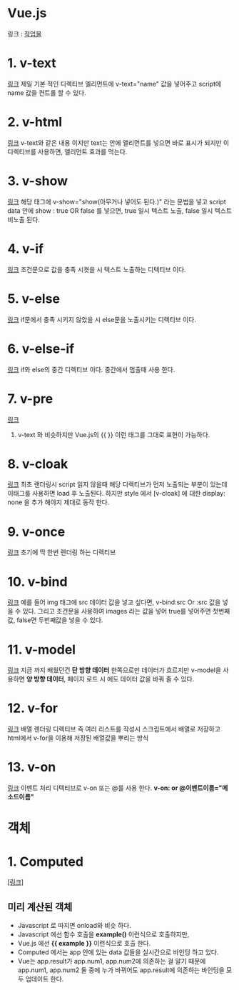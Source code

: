 # Vue.js
링크 : [작업물](https://github.com/leeseungje/Vue/tree/master/%EA%B8%B0%EC%B4%88%EB%AC%B8%EB%B2%95)

# 1. v-text
[링크](https://github.com/leeseungje/Vue/blob/master/%EA%B8%B0%EC%B4%88%EB%AC%B8%EB%B2%95/1.v-text.html)
제일 기본 적인 디렉티브 엘리먼트에 v-text="name" 값을 넣어주고 script에 name 값을 컨트롤 할 수 있다.

# 2. v-html
[링크](https://github.com/leeseungje/Vue/blob/master/%EA%B8%B0%EC%B4%88%EB%AC%B8%EB%B2%95/2.v-html.html)
v-text와 같은 내용 이지만 text는 안에 앨리먼트를 넣으면 바로 표시가 되지만 이 디렉티브를 사용하면,
앨리먼트 효과를 먹는다.

# 3. v-show
[링크](https://github.com/leeseungje/Vue/blob/master/%EA%B8%B0%EC%B4%88%EB%AC%B8%EB%B2%95/3.v-show.html)
해당 태그에 v-show="show(아무거나 넣어도 된다.)" 라는 문법을 넣고 script data 안에 show : true OR false 를 넣으면,
true 일시 텍스트 노출, false 일시 텍스트 비노출 된다.

# 4. v-if
[링크](https://github.com/leeseungje/Vue/blob/master/%EA%B8%B0%EC%B4%88%EB%AC%B8%EB%B2%95/4.v-if.html)
조건문으로 값을 충족 시켯을 시 텍스트 노출하는 디텍티브 이다.

# 5. v-else
[링크](https://github.com/leeseungje/Vue/blob/master/%EA%B8%B0%EC%B4%88%EB%AC%B8%EB%B2%95/5%2Cv-else.html)
if문에서 충족 시키지 않았을 시 else문을 노출시키는 디렉티브 이다.

# 6. v-else-if
[링크](https://github.com/leeseungje/Vue/blob/master/%EA%B8%B0%EC%B4%88%EB%AC%B8%EB%B2%95/6.v-else-if.html)
if와 else의 중간 디렉티브 이다. 
중간에서 멈출때 사용 한다.

# 7. v-pre
[링크](https://github.com/leeseungje/Vue/blob/master/%EA%B8%B0%EC%B4%88%EB%AC%B8%EB%B2%95/7.v-pre.html)
1. v-text 와 비슷하지만 Vue.js의 {{ }} 이런 태그를 그대로 표현이 가능하다.

# 8. v-cloak
[링크](https://github.com/leeseungje/Vue/blob/master/%EA%B8%B0%EC%B4%88%EB%AC%B8%EB%B2%95/8.v-cloak.html)
최초 랜더링시 script 읽지 않을때 해당 디렉티브가 먼저 노출되는 부분이 있는데 이태그를 사용하면 load 후 노출된다.
하지만 style 에서 [v-cloak] 에 대한 display: none 을 추가 해야지 제대로 동작 한다.

# 9. v-once
[링크](https://github.com/leeseungje/Vue/blob/master/%EA%B8%B0%EC%B4%88%EB%AC%B8%EB%B2%95/9.v-once.html)
초기에 딱 한번 렌더링 하는 디렉티브 

# 10. v-bind
[링크](https://github.com/leeseungje/Vue/blob/master/%EA%B8%B0%EC%B4%88%EB%AC%B8%EB%B2%95/10.v-bind.html)
예를 들어 img 태그에 src 데이터 값을 넣고 싶다면, v-bind:src Or :src 값을 넣을 수 있다.
그리고 조건문을 사용하여 images 라는 값을 넣어 true를 넣어주면 첫번째값, false면 두번째값을 넣을 수 있다.

# 11. v-model
[링크](https://github.com/leeseungje/Vue/blob/master/%EA%B8%B0%EC%B4%88%EB%AC%B8%EB%B2%95/12.v-model.html)
지금 까지 배웠던건 **단 방향 데이터** 한쪽으로만 데이터가 흐르지만 v-model을 사용하면 **양 방향 데이터**,
페이지 로드 시 에도 데이터 값을 바꿔 줄 수 있다.

# 12. v-for
[링크](https://github.com/leeseungje/Vue/blob/master/%EA%B8%B0%EC%B4%88%EB%AC%B8%EB%B2%95/11.v-for.html)
배열 렌더링 디렉티브 즉 여러 리스트를 작성시 스크립트에서 배열로 저장하고 html에서 v-for을 이용해 저장된 배열값을 
뿌리는 방식

# 13. v-on
[링크](https://github.com/leeseungje/Vue/blob/master/%EA%B8%B0%EC%B4%88%EB%AC%B8%EB%B2%95/13.v-on.html)
이벤트 처리 디텍티브로 v-on 또는 @를 사용 한다. **v-on: or @이벤트이름="메소드이름"**

# 객체

# 1. **Computed**
[[링크]](https://github.com/leeseungje/Vue/blob/master/%EC%86%8D%EC%84%B1/1.computed.html)
## 미리 계산된 객체
* Javascript 로 따지면 onload와 비슷 하다.
* Javascript 에선 함수 호출을 **example()** 이런식으로 호출하지만,
* Vue.js 에선 **{{ example }}** 이런식으로 호출 한다.
* Computed 에서는 app 안에 있는 data 값들을 실시간으로 바인딩 하고 있다.
* Vue는 app.result가 app.num1, app.num2에 의존하는 걸 알기 때문에 app.num1, app.num2 둘 중에 누가 바뀌어도 app.result에 의존하는 바인딩을 모두 업데이트 한다.
